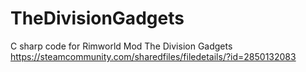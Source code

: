 # TheDivisionGadgets
C sharp code for Rimworld Mod The Division Gadgets
https://steamcommunity.com/sharedfiles/filedetails/?id=2850132083
